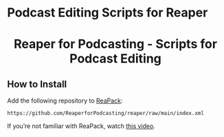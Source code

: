 # Podcast Editing Scripts for Reaper
<h1 align="center">Reaper for Podcasting - Scripts for Podcast Editing</h1>

## How to Install

Add the following repository to [ReaPack](https://reapack.com):

```
https://github.com/ReaperforPodcasting/reaper/raw/main/index.xml
```

If you’re not familiar with ReaPack, watch [this video](https://www.youtube.com/watch?v=3pnn1euBVEU).
